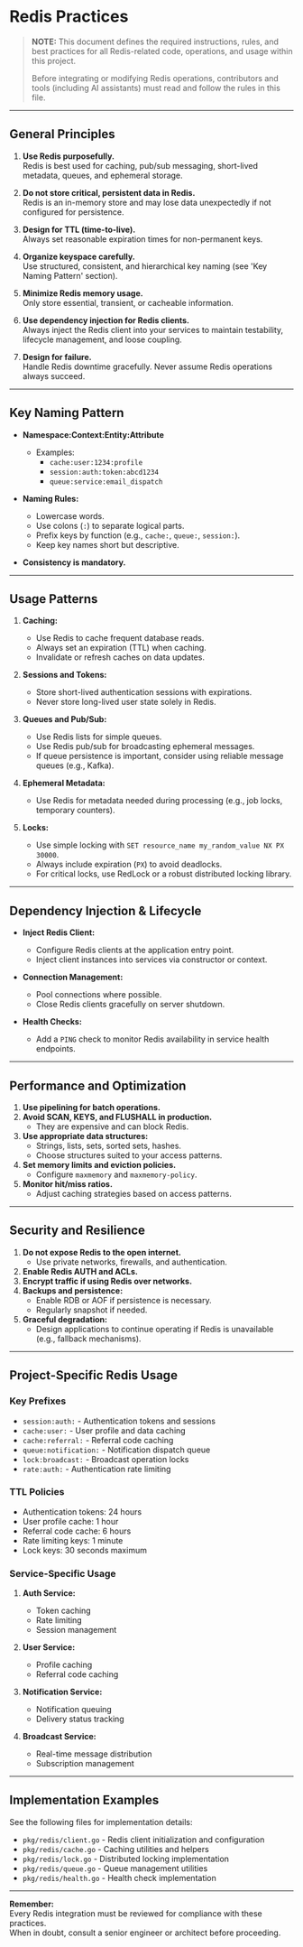 # Redis Practices

> **NOTE:** This document defines the required instructions, rules, and best practices for all
> Redis-related code, operations, and usage within this project.
>
> Before integrating or modifying Redis operations, contributors and tools (including AI assistants)
> must read and follow the rules in this file.

---

## General Principles

1. **Use Redis purposefully.**  
   Redis is best used for caching, pub/sub messaging, short-lived metadata, queues, and ephemeral
   storage.

2. **Do not store critical, persistent data in Redis.**  
   Redis is an in-memory store and may lose data unexpectedly if not configured for persistence.

3. **Design for TTL (time-to-live).**  
   Always set reasonable expiration times for non-permanent keys.

4. **Organize keyspace carefully.**  
   Use structured, consistent, and hierarchical key naming (see 'Key Naming Pattern' section).

5. **Minimize Redis memory usage.**  
   Only store essential, transient, or cacheable information.

6. **Use dependency injection for Redis clients.**  
   Always inject the Redis client into your services to maintain testability, lifecycle management,
   and loose coupling.

7. **Design for failure.**  
   Handle Redis downtime gracefully. Never assume Redis operations always succeed.

---

## Key Naming Pattern

- **Namespace:Context:Entity:Attribute**

  - Examples:
    - `cache:user:1234:profile`
    - `session:auth:token:abcd1234`
    - `queue:service:email_dispatch`

- **Naming Rules:**

  - Lowercase words.
  - Use colons (`:`) to separate logical parts.
  - Prefix keys by function (e.g., `cache:`, `queue:`, `session:`).
  - Keep key names short but descriptive.

- **Consistency is mandatory.**

---

## Usage Patterns

1. **Caching:**

   - Use Redis to cache frequent database reads.
   - Always set an expiration (TTL) when caching.
   - Invalidate or refresh caches on data updates.

2. **Sessions and Tokens:**

   - Store short-lived authentication sessions with expirations.
   - Never store long-lived user state solely in Redis.

3. **Queues and Pub/Sub:**

   - Use Redis lists for simple queues.
   - Use Redis pub/sub for broadcasting ephemeral messages.
   - If queue persistence is important, consider using reliable message queues (e.g., Kafka).

4. **Ephemeral Metadata:**

   - Use Redis for metadata needed during processing (e.g., job locks, temporary counters).

5. **Locks:**
   - Use simple locking with `SET resource_name my_random_value NX PX 30000`.
   - Always include expiration (`PX`) to avoid deadlocks.
   - For critical locks, use RedLock or a robust distributed locking library.

---

## Dependency Injection & Lifecycle

- **Inject Redis Client:**

  - Configure Redis clients at the application entry point.
  - Inject client instances into services via constructor or context.

- **Connection Management:**

  - Pool connections where possible.
  - Close Redis clients gracefully on server shutdown.

- **Health Checks:**
  - Add a `PING` check to monitor Redis availability in service health endpoints.

---

## Performance and Optimization

1. **Use pipelining for batch operations.**
2. **Avoid SCAN, KEYS, and FLUSHALL in production.**
   - They are expensive and can block Redis.
3. **Use appropriate data structures:**
   - Strings, lists, sets, sorted sets, hashes.
   - Choose structures suited to your access patterns.
4. **Set memory limits and eviction policies.**
   - Configure `maxmemory` and `maxmemory-policy`.
5. **Monitor hit/miss ratios.**
   - Adjust caching strategies based on access patterns.

---

## Security and Resilience

1. **Do not expose Redis to the open internet.**
   - Use private networks, firewalls, and authentication.
2. **Enable Redis AUTH and ACLs.**
3. **Encrypt traffic if using Redis over networks.**
4. **Backups and persistence:**
   - Enable RDB or AOF if persistence is necessary.
   - Regularly snapshot if needed.
5. **Graceful degradation:**
   - Design applications to continue operating if Redis is unavailable (e.g., fallback mechanisms).

---

## Project-Specific Redis Usage

### Key Prefixes

- `session:auth:` - Authentication tokens and sessions
- `cache:user:` - User profile and data caching
- `cache:referral:` - Referral code caching
- `queue:notification:` - Notification dispatch queue
- `lock:broadcast:` - Broadcast operation locks
- `rate:auth:` - Authentication rate limiting

### TTL Policies

- Authentication tokens: 24 hours
- User profile cache: 1 hour
- Referral code cache: 6 hours
- Rate limiting keys: 1 minute
- Lock keys: 30 seconds maximum

### Service-Specific Usage

1. **Auth Service:**

   - Token caching
   - Rate limiting
   - Session management

2. **User Service:**

   - Profile caching
   - Referral code caching

3. **Notification Service:**

   - Notification queuing
   - Delivery status tracking

4. **Broadcast Service:**
   - Real-time message distribution
   - Subscription management

---

## Implementation Examples

See the following files for implementation details:

- `pkg/redis/client.go` - Redis client initialization and configuration
- `pkg/redis/cache.go` - Caching utilities and helpers
- `pkg/redis/lock.go` - Distributed locking implementation
- `pkg/redis/queue.go` - Queue management utilities
- `pkg/redis/health.go` - Health check implementation

---

**Remember:**  
Every Redis integration must be reviewed for compliance with these practices.  
When in doubt, consult a senior engineer or architect before proceeding.
